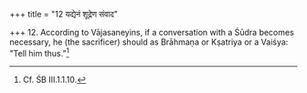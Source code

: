 +++
title = "12 यद्येनं शूद्रेण संवाद"

+++
12. According to Vājasaneyins, if a conversation with a Śūdra becomes necessary, he (the sacrificer) should as Brāhmaṇa or Kṣatriya or a Vaiśya: "Tell him thus.”[^1]  


[^1]: Cf. ŚB III.1.1.10.
